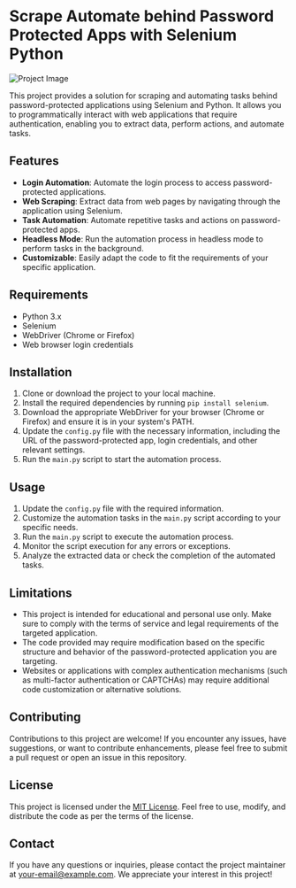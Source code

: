 # Scrape Automate behind Password Protected Apps with Selenium Python

![Project Image](project_image.jpg)

This project provides a solution for scraping and automating tasks behind password-protected applications using Selenium and Python. It allows you to programmatically interact with web applications that require authentication, enabling you to extract data, perform actions, and automate tasks.

## Features

- **Login Automation**: Automate the login process to access password-protected applications.
- **Web Scraping**: Extract data from web pages by navigating through the application using Selenium.
- **Task Automation**: Automate repetitive tasks and actions on password-protected apps.
- **Headless Mode**: Run the automation process in headless mode to perform tasks in the background.
- **Customizable**: Easily adapt the code to fit the requirements of your specific application.

## Requirements

- Python 3.x
- Selenium
- WebDriver (Chrome or Firefox)
- Web browser login credentials

## Installation

1. Clone or download the project to your local machine.
2. Install the required dependencies by running `pip install selenium`.
3. Download the appropriate WebDriver for your browser (Chrome or Firefox) and ensure it is in your system's PATH.
4. Update the `config.py` file with the necessary information, including the URL of the password-protected app, login credentials, and other relevant settings.
5. Run the `main.py` script to start the automation process.

## Usage

1. Update the `config.py` file with the required information.
2. Customize the automation tasks in the `main.py` script according to your specific needs.
3. Run the `main.py` script to execute the automation process.
4. Monitor the script execution for any errors or exceptions.
5. Analyze the extracted data or check the completion of the automated tasks.

## Limitations

- This project is intended for educational and personal use only. Make sure to comply with the terms of service and legal requirements of the targeted application.
- The code provided may require modification based on the specific structure and behavior of the password-protected application you are targeting.
- Websites or applications with complex authentication mechanisms (such as multi-factor authentication or CAPTCHAs) may require additional code customization or alternative solutions.

## Contributing

Contributions to this project are welcome! If you encounter any issues, have suggestions, or want to contribute enhancements, please feel free to submit a pull request or open an issue in this repository.

## License

This project is licensed under the [MIT License](LICENSE). Feel free to use, modify, and distribute the code as per the terms of the license.

## Contact

If you have any questions or inquiries, please contact the project maintainer at [your-email@example.com](mailto:your-email@example.com). We appreciate your interest in this project!
